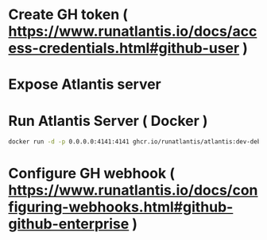 
# Create GH token ( https://www.runatlantis.io/docs/access-credentials.html#github-user )

# Expose Atlantis server

# Run Atlantis Server ( Docker )
```bash
docker run -d -p 0.0.0.0:4141:4141 ghcr.io/runatlantis/atlantis:dev-debian-593c7c6 server --atlantis-url=http://18.118.33.238:4141 --gh-user=luismiguelsaez --gh-token=<github_pat> --repo-allowlist=terraform-serverless
```

# Configure GH webhook ( https://www.runatlantis.io/docs/configuring-webhooks.html#github-github-enterprise )

